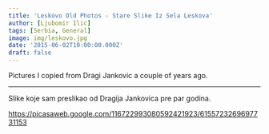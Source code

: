 ```yaml
---
title: 'Leskovo Old Photos - Stare Slike Iz Sela Leskova'
author: [Ljubomir Ilic]
tags: [Serbia, General]
image: img/leskovo.jpg
date: '2015-06-02T10:00:00.000Z'
draft: false
---
```


Pictures I copied from Dragi Jankovic a couple of years ago.

------

Slike koje sam preslikao od Dragija Jankovica pre par godina.

https://picasaweb.google.com/116722993080592421923/6155723269697731153
